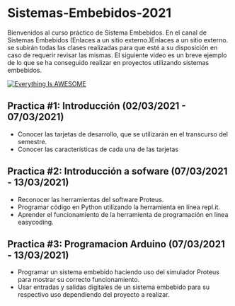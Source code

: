 # Sistemas-Embebidos-2021
Bienvenidos al curso práctico de Sistema Embebidos.
En el canal de Sistemas Embebidos (Enlaces a un sitio externo.)Enlaces a un sitio externo. se subirán todas las clases realizadas para que esté a su disposición en caso de requerir revisar las mismas.
El siguiente video es un breve ejemplo de lo que se ha conseguido realizar en proyectos utilizando sistemas embebidos.

[![Everything Is AWESOME](https://img.youtube.com/vi/StTqXEQ2l-Y/0.jpg)](https://www.youtube.com/watch?v=StTqXEQ2l-Y "Everything Is AWESOME")

## Practica #1: Introducción (02/03/2021 - 07/03/2021)
- Conocer las tarjetas de desarrollo, que se utilizarán en el transcurso
del semestre.
- Conocer las características de cada una de las tarjetas

## Practica #2: Introducción a sofware (07/03/2021 - 13/03/2021)
- Reconocer las herramientas del software Proteus.
- Programar código en Python utilizando la herramienta en línea repl.it.
- Aprender el funcionamiento de la herramienta de programación en línea easycoding.

## Practica #3: Programacion Arduino (07/03/2021 - 13/03/2021)
- Programar un sistema embebido haciendo uso del simulador Proteus para mostrar su correcto funcionamiento.
- Usar entradas y salidas digitales de un sistema embebido para su respectivo uso dependiendo del proyecto a realizar.


